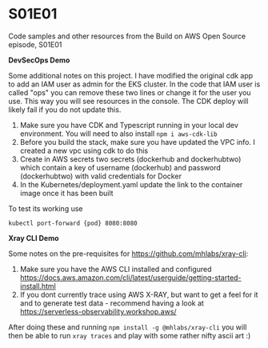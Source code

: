 # S01E01

Code samples and other resources from the Build on AWS Open Source episode, S01E01

**DevSecOps Demo**

Some additional notes on this project. I have modified the original cdk app to add an IAM user as admin for the EKS cluster. In the code that IAM user is called "ops" you can remove these two lines or change it for the user you use. This way you will see resources in the console. The CDK deploy will likely fail if you do not update this.

1. Make sure you have CDK and Typescript running in your local dev environment. You will need to also install ```npm i aws-cdk-lib```
2. Before you build the stack, make sure you have updated the VPC info. I created a new vpc using cdk to do this
3. Create in AWS secrets two secrets (dockerhub and dockerhubtwo) which contain a key of username (dockerhub) and password (dockerhubtwo) with valid credentials for Docker
4. In the Kubernetes/deployment.yaml update the link to the container image once it has been built

To test its working use 

```
kubectl port-forward {pod} 8080:8080
```

**Xray CLI Demo**

Some notes on the pre-requisites for https://github.com/mhlabs/xray-cli:

1. Make sure you have the AWS CLI installed and configured https://docs.aws.amazon.com/cli/latest/userguide/getting-started-install.html
2. If you dont currently trace using AWS X-RAY, but want to get a feel for it and to generate test data - recommend having a look at https://serverless-observability.workshop.aws/ 

After doing these and running ``` npm install -g @mhlabs/xray-cli ```   you will then be able to run ``` xray traces ``` and play with some rather nifty ascii art :)



